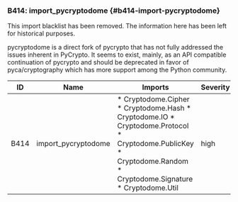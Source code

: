 ### B414: import_pycryptodome {#b414-import-pycryptodome}

This import blacklist has been removed. The information here has been
left for historical purposes.

pycryptodome is a direct fork of pycrypto that has not fully addressed
the issues inherent in PyCrypto. It seems to exist, mainly, as an API
compatible continuation of pycrypto and should be deprecated in favor
of pyca/cryptography which has more support among the Python community.

|  ID  |        Name         |                                                                             Imports                                                                             | Severity |
|------|---------------------|-----------------------------------------------------------------------------------------------------------------------------------------------------------------|----------|
| B414 | import_pycryptodome | * Cryptodome.Cipher * Cryptodome.Hash * Cryptodome.IO * Cryptodome.Protocol * Cryptodome.PublicKey * Cryptodome.Random * Cryptodome.Signature * Cryptodome.Util | high     |

